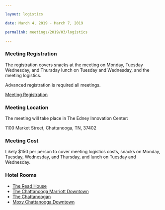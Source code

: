 ```yaml
---

layout: logistics

date: March 4, 2019 - March 7, 2019

permalink: meetings/2019/03/logistics

---
```


### Meeting Registration

The registration covers snacks at the meeting on Monday, Tuesday Wednesday, and Thursday lunch on
Tuesday and Wednesday, and the meeting logistics.

Advanced registration is required all meetings.

[Meeting Registration](https://www.eventbrite.com/e/mpi-forum-chattanooga-tickets-55731520478?aff=utm_source%3Deb_email%26utm_medium%3Demail%26utm_campaign%3Dnew_event_email&utm_term=eventname_text)

### Meeting Location

The meeting will take place in The Edney Innovation Center:

1100 Market Street, Chattanooga, TN, 37402

### Meeting Cost

Likely $150 per person to cover meeting logistics costs, snacks on Monday, Tuesday, Wednesday, and
Thursday, and lunch on Tuesday and Wednesday.  

### Hotel Rooms

* [The Read House](https://www.thereadhousehotel.com/)
* [The Chattanooga Marriott Downtown](https://www.marriott.com/hotels/travel/chadt-chattanooga-marriott-downtown/)
* [The Chattanoogan](https://www.chattanooganhotel.com/)
* [Moxy Chattanooga Downtown](https://www.marriott.com/hotels/travel/chaox-moxy-chattanooga-downtown/)

